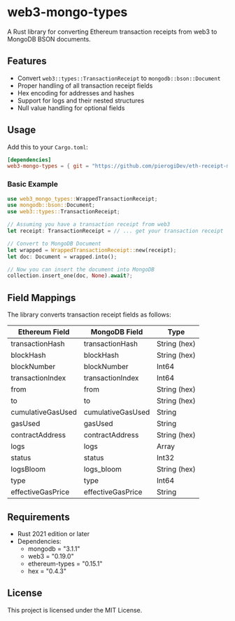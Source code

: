 # web3-mongo-types

A Rust library for converting Ethereum transaction receipts from web3 to MongoDB BSON documents.

## Features

- Convert `web3::types::TransactionReceipt` to `mongodb::bson::Document`
- Proper handling of all transaction receipt fields
- Hex encoding for addresses and hashes
- Support for logs and their nested structures
- Null value handling for optional fields

## Usage

Add this to your `Cargo.toml`:

```toml
[dependencies]
web3-mongo-types = { git = "https://github.com/pierogiDev/eth-receipt-mongo" }
```

### Basic Example

```rust
use web3_mongo_types::WrappedTransactionReceipt;
use mongodb::bson::Document;
use web3::types::TransactionReceipt;

// Assuming you have a transaction receipt from web3
let receipt: TransactionReceipt = // ... get your transaction receipt

// Convert to MongoDB Document
let wrapped = WrappedTransactionReceipt::new(receipt);
let doc: Document = wrapped.into();

// Now you can insert the document into MongoDB
collection.insert_one(doc, None).await?;
```

## Field Mappings

The library converts transaction receipt fields as follows:

| Ethereum Field | MongoDB Field | Type |
|---------------|---------------|------|
| transactionHash | transactionHash | String (hex) |
| blockHash | blockHash | String (hex) |
| blockNumber | blockNumber | Int64 |
| transactionIndex | transactionIndex | Int64 |
| from | from | String (hex) |
| to | to | String (hex) |
| cumulativeGasUsed | cumulativeGasUsed | String |
| gasUsed | gasUsed | String |
| contractAddress | contractAddress | String (hex) |
| logs | logs | Array |
| status | status | Int32 |
| logsBloom | logs_bloom | String (hex) |
| type | type | Int64 |
| effectiveGasPrice | effectiveGasPrice | String |

## Requirements

- Rust 2021 edition or later
- Dependencies:
  - mongodb = "3.1.1"
  - web3 = "0.19.0"
  - ethereum-types = "0.15.1"
  - hex = "0.4.3"

## License

This project is licensed under the MIT License.
